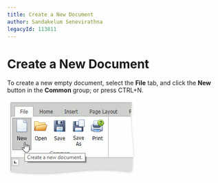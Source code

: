 ```yaml
---
title: Create a New Document
author: Sandakelum Senevirathna
legacyId: 113811
---
```

# Create a New Document
To create a new empty document, select the **File** tab, and click the **New** button in the **Common** group; or press CTRL+N.

![EUD_ASPxRichEdit_File_New](../../../images/img117753.png)